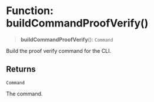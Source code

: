 # Function: buildCommandProofVerify()

> **buildCommandProofVerify**(): `Command`

Build the proof verify command for the CLI.

## Returns

`Command`

The command.

